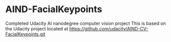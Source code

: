 # AIND-FacialKeypoints
Completed Udacity AI nanodegree computer vision project
This is based on the Udacity project located at https://github.com/udacity/AIND-CV-FacialKeypoints.git
